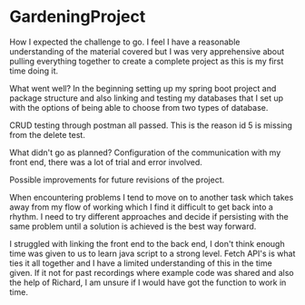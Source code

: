 # GardeningProject

How I expected the challenge to go.
I feel I have a reasonable understanding of the material covered but I was very apprehensive about pulling everything together to create a complete project as this is my first time doing it.

What went well?
In the beginning setting up my spring boot project and package structure and also linking and testing my databases that I set up with the options of being able to choose from two types of database.

CRUD testing through postman all passed. This is the reason id 5 is missing from the delete test.

What didn't go as planned?
Configuration of the communication with my front end, there was a lot of trial and error involved.

Possible improvements for future revisions of the project.

When encountering problems I tend to move on to another task which takes away from my flow of working which I find it difficult to get back into a rhythm. I need to try different approaches and decide if persisting with the same problem until a solution is achieved is the best way forward.

I struggled with linking the front end to the back end, I don't think enough time was given to us to learn java script to a strong level. Fetch API's is what ties it all together and I have a limited understanding of this in the time given. If it not for past recordings where example code was shared and also the help of Richard, I am unsure if I would have got the function to work in time.
